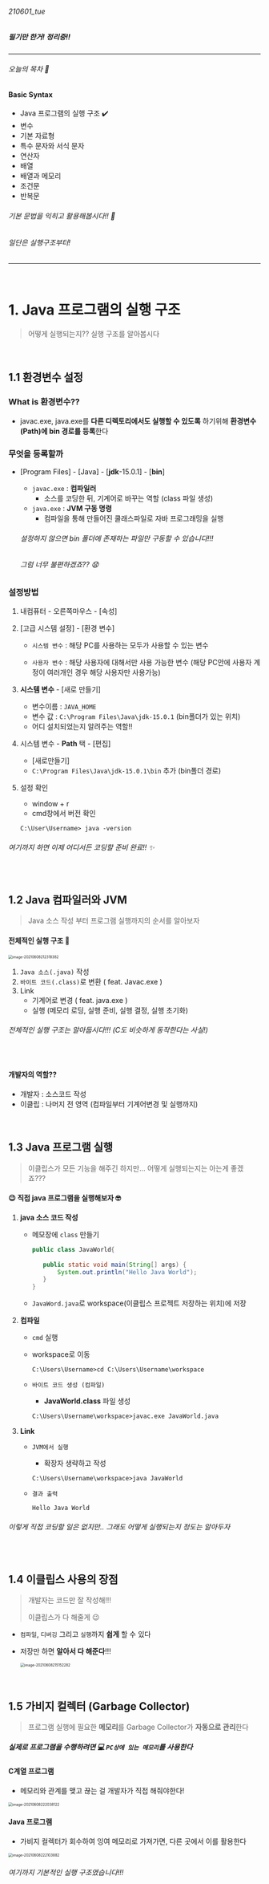 ###### 210601_tue

##### 필기만 한거! 정리중!!

<hr>

###### 오늘의 목차 :lemon:

#### Basic Syntax

- Java 프로그램의 실행 구조 :heavy_check_mark:
- 변수
- 기본 자료형
- 특수 문자와 서식 문자
- 연산자
- 배열
- 배열과 메모리
- 조건문
- 반복문

###### 기본 문법을 익히고 활용해봅시다!! :tropical_drink:

###### 일단은 실행구조부터!

<hr>
<br>

# 1. Java 프로그램의 실행 구조

> 어떻게 실행되는지?? 실행 구조를 알아봅시다

<br>

## 1.1 환경변수 설정

### What is 환경변수??

- javac.exe, java.exe를 **다른 디렉토리에서도 실행할 수 있도록** 하기위해 **환경변수(Path)에 bin 경로를 등록**한다

### 무엇을 등록할까

- [Program Files] - [Java] - [**jdk**-15.0.1] - [**bin**]
  
  - `javac.exe` : **컴파일러**
    - 소스를 코딩한 뒤, 기계어로 바꾸는 역할 (class 파일 생성)
  - `java.exe` : **JVM 구동 명령**
    - 컴파일을 통해 만들어진 쿨래스파일로 자바 프로그래밍을 실행
  
  ###### 설정하지 않으면 bin 폴더에 존재하는 파일만 구동할 수 있습니다!!! 
  
  ###### 그럼 너무 불편하겠죠?? :anguished:

### 설정방법

1. 내컴퓨터 - 오른쪽마우스 - [속성]

2. [고급 시스템 설정] - [환경 변수]

   - `시스템 변수` : 해당 PC를 사용하는 모두가 사용할 수 있는 변수

   - `사용자 변수` : 해당 사용자에 대해서만 사용 가능한 변수 (해당 PC안에 사용자 계정이 여러개인 경우 해당 사용자만 사용가능)

3. **시스템 변수** - [새로 만들기]

   - 변수이름 : `JAVA_HOME`
   - 변수 값 : `C:\Program Files\Java\jdk-15.0.1` (bin폴더가 있는 위치)
   - 어디 설치되었는지 알려주는 역할!!

4. 시스템 변수 - **Path** 택 - [편집] 

   - [새로만들기]
   - `C:\Program Files\Java\jdk-15.0.1\bin` 추가 (bin폴더 경로)

5. 설정 확인

   - window + r
   - cmd창에서 버전 확인

   ```shell
   C:\User\Username> java -version
   ```

###### 여기까지 하면 이제 어디서든 코딩할 준비 완료!! :sparkles:

<br>

## 1.2 Java 컴파일러와 JVM

> Java 소스 작성 부터 프로그램 실행까지의 순서를 알아보자

#### 전체적인 실행 구조 :cherries:

<img src="210601_2_basic_architecture.assets/image-20210608212318382.png" alt="image-20210608212318382" style="zoom:50%;" />

1. `Java 소스(.java)` 작성
2. `바이트 코드(.class)`로 변환 ( feat. Javac.exe )
3. Link
   - 기계어로 변경 ( feat. java.exe )
   - 실행 (메모리 로딩, 실행 준비, 실행 결정, 실행 초기화)

###### 전체적인 실행 구조는 알아둡시다!!! (C도 비슷하게 동작한다는 사실!)

<br>

#### 개발자의 역할??

- 개발자 : 소스코드 작성
- 이클립 : 나머지 전 영역 (컴파일부터 기계어변경 및 실행까지)

<br>

## 1.3 Java 프로그램 실행

> 이클립스가 모든 기능을 해주긴 하지만... 어떻게 실행되는지는 아는게 좋겠죠???

#### :wink: ​직접 java 프로그램을 실행해보자 :nerd_face:

1. **java 소스 코드 작성**

   - 메모장에 `class` 만들기 

     ```java
     public class JavaWorld{
     	
     	public static void main(String[] args) {
     		System.out.println("Hello Java World");
     	}
     }
     ```

   - `JavaWord.java`로 workspace(이클립스 프로젝트 저장하는 위치)에 저장

2. **컴파일**

   - `cmd` 실행

   - workspace로 이동

     ```shell
     C:\Users\Username>cd C:\Users\Username\workspace
     ```

   - `바이트 코드 생성 (컴파일)`

     - **JavaWorld.class** 파일 생성

     ```shell
     C:\Users\Username\workspace>javac.exe JavaWorld.java
     ```

3. **Link**

   - `JVM에서 실행`

     - 확장자 생략하고 작성

     ```shell
     C:\Users\Username\workspace>java JavaWorld
     ```

   - `결과 출력`

     ```shell
     Hello Java World
     ```

###### 이렇게 직접 코딩할 일은 없지만.. 그래도 어떻게 실행되는지 정도는 알아두자

<br>

## 1.4 이클립스 사용의 장점

> 개발자는 코드만 잘 작성해!!!
>
> 이클립스가 다 해줄게 :wink:

- `컴파일`, `디버깅` 그리고 `실행`까지 **쉽게** 할 수 있다

- 저장만 하면 **알아서 다 해준다**!!!

  <img src="210601_2_basic_architecture.assets/image-20210608215152282.png" alt="image-20210608215152282" style="zoom:50%;" />

<br>

## 1.5 가비지 컬렉터 (Garbage Collector)

> 프로그램 실행에 필요한 **메모리**를 Garbage Collector가 **자동으로 관리**한다

##### 실제로 프로그램을 수행하려면 :computer: ​`PC상에 있는 메모리`를 사용한다 

#### C계열 프로그램

- 메모리와 관계를 맺고 끊는 걸 개발자가 직접 해줘야한다!

<img src="210601_2_basic_architecture.assets/image-20210608222038122.png" alt="image-20210608222038122" style="zoom:50%;" />

#### Java 프로그램

- 가비지 컬렉터가 회수하여 잉여 메모리로 가져가면, 다른 곳에서 이를 활용한다

<img src="210601_2_basic_architecture.assets/image-20210608222103882.png" alt="image-20210608222103882" style="zoom:50%;" />

<br>

###### 여기까지 기본적인 실행 구조였습니다!!! 

